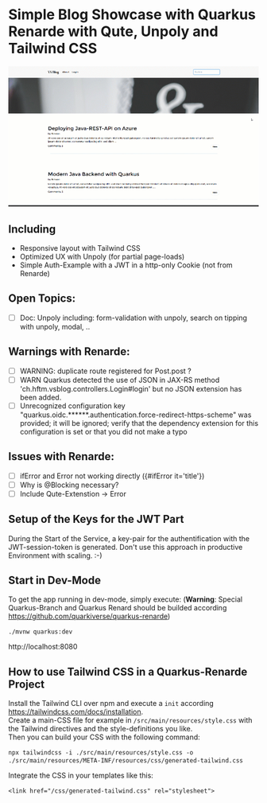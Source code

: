 # Simple Blog Showcase with Quarkus Renarde with Qute, Unpoly and Tailwind CSS
![](example.gif)

## Including
- Responsive layout with Tailwind CSS
- Optimized UX with Unpoly (for partial page-loads)
- Simple Auth-Example with a JWT in a http-only Cookie (not from Renarde)

## Open Topics:  
- [ ] Doc: Unpoly including: form-validation with unpoly, search on tipping with unpoly, modal, ..

## Warnings with Renarde:  
- [ ] WARNING: duplicate route registered for Post.post ?
- [ ] WARN Quarkus detected the use of JSON in JAX-RS method 'ch.hftm.vsblog.controllers.Login#login' but no JSON extension has been added.
- [ ] Unrecognized configuration key "quarkus.oidc.******.authentication.force-redirect-https-scheme" was provided; it will be ignored; verify that the dependency extension for this configuration is set or that you did not make a typo

## Issues with Renarde:  
- [ ] ifError and Error not working directly ({#ifError it='title'})
- [ ] Why is @Blocking necessary?
- [ ] Include Qute-Extenstion -> Error

## Setup of the Keys for the JWT Part
During the Start of the Service, a key-pair for the authentification with the JWT-session-token is generated.
Don't use this approach in productive Environment with scaling. :-)

## Start in Dev-Mode
To get the app running in dev-mode, simply execute:
(**Warning**: Special Quarkus-Branch and Quarkus Renard should be builded according https://github.com/quarkiverse/quarkus-renarde) 

    ./mvnw quarkus:dev

http://localhost:8080

## How to use Tailwind CSS in a Quarkus-Renarde Project  

Install the Tailwind CLI over npm and execute a `init` according https://tailwindcss.com/docs/installation.  
Create a main-CSS file for example in `/src/main/resources/style.css` with the Tailwind directives and the style-definitions you like.  
Then you can build your CSS with the following command:

    npx tailwindcss -i ./src/main/resources/style.css -o ./src/main/resources/META-INF/resources/css/generated-tailwind.css

Integrate the CSS in your templates like this:

    <link href="/css/generated-tailwind.css" rel="stylesheet">

